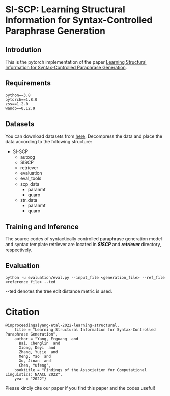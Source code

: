 # SI-SCP: Learning Structural Information for Syntax-Controlled Paraphrase Generation
## Introdution
This is the pytorch implementation of the paper [Learning Structural Information for Syntax-Controlled Paraphrase Generation](https://aclanthology.org/2022.findings-naacl.160/).
## Requirements
```
python==3.8
pytorch==1.8.0
zss==1.2.0
wandb==0.12.9
```
## Datasets
You can download datasets from [here](https://drive.google.com/drive/folders/19Iytd_uSzBhDbekSYMzpd2i6O_tjv0dz?usp=sharing). Decompress the data and place the data according to the following structure:
+ SI-SCP
  + autocg
  + SISCP
  + retriever
  + evaluation
  + eval_tools
  + scp_data
    + paranmt
    + quaro
  + str_data
    + paranmt
    + quaro
## Training and Inference
The source codes of syntactically controlled paraphrase generation model and syntax template retriever are located in ***SISCP*** and ***retriever*** directory, respectively.

## Evaluation

```
python -u evaluation/eval.py --input_file <generation_file> --ref_file <reference_file> --ted
```
--ted denotes the tree edit distance metric is used.

# Citation
```
@inproceedings{yang-etal-2022-learning-structural,
    title = "Learning Structural Information for Syntax-Controlled Paraphrase Generation",
    author = "Yang, Erguang  and
      Bai, Chenglin  and
      Xiong, Deyi  and
      Zhang, Yujie  and
      Meng, Yao  and
      Xu, Jinan  and
      Chen, Yufeng",
    booktitle = "Findings of the Association for Computational Linguistics: NAACL 2022",
    year = "2022"}
```
Please kindly cite our paper if you find this paper and the codes useful!
